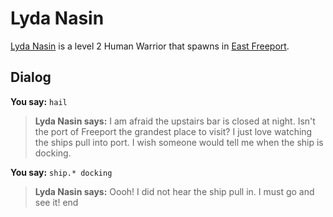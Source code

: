 # Lyda Nasin



[Lyda Nasin](/npc/10193) is a level 2 Human Warrior that spawns in [East Freeport](/zone/10).



## Dialog

**You say:** `hail`



>**Lyda Nasin says:** I am afraid the upstairs bar is closed at night.  Isn't the port of Freeport the grandest place to visit?  I just love watching the ships pull into port.  I wish someone would tell me when the ship is docking.

**You say:** `ship.* docking`



>**Lyda Nasin says:** Oooh!  I did not hear the ship pull in.  I must go and see it!
end



